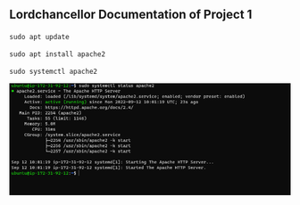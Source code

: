## Lordchancellor Documentation of Project 1

`sudo apt update`

`sudo apt install apache2`

`sudo systemctl apache2`


![apache status](./Images/apache%20status.PNG)

